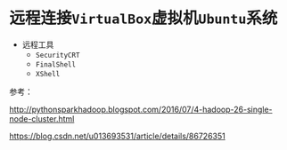 # 远程连接`VirtualBox`虚拟机`Ubuntu`系统

- 远程工具
  - `SecurityCRT`
  - `FinalShell`
  - `XShell`



参考：

http://pythonsparkhadoop.blogspot.com/2016/07/4-hadoop-26-single-node-cluster.html

https://blog.csdn.net/u013693531/article/details/86726351

